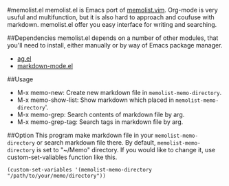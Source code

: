 #memolist.el
memolist.el is Emacs port of [memolist.vim](https://github.com/glidenote/memolist.vim "memolist.vim"). Org-mode is
very usuful and multifunction, but it is also hard to approach and coufuse with markdown. memolist.el offer you easy interface for writing and searching.

##Dependencies
memolist.el depends on a number of other modules, that you'll need to install, either manually or by way of Emacs package manager.

+ [ag.el](https://github.com/Wilfred/ag.el "ag.el")
+ [markdown-mode.el](http://jblevins.org/projects/markdown-mode/markdown-mode.el "markdown-mode.el")

##Usage
+ M-x memo-new: Create new markdown file in `memolist-memo-directory`.
+ M-x memo-show-list: Show markdown which placed in `memolist-memo-directory`'.
+ M-x memo-grep: Search contents of markdown file by arg.
+ M-x memo-grep-tag: Search tags in markdown file by arg.

##Option
This program make markdown file in your `memolist-memo-directory` or
search markdown file there. By default, `memolist-memo-directory` is
set to "~/Memo" directory. If you would like to change it,
use custom-set-valiables function like this.
 
`(custom-set-variables '(memolist-memo-directory "/path/to/your/memo/directory"))`
 
